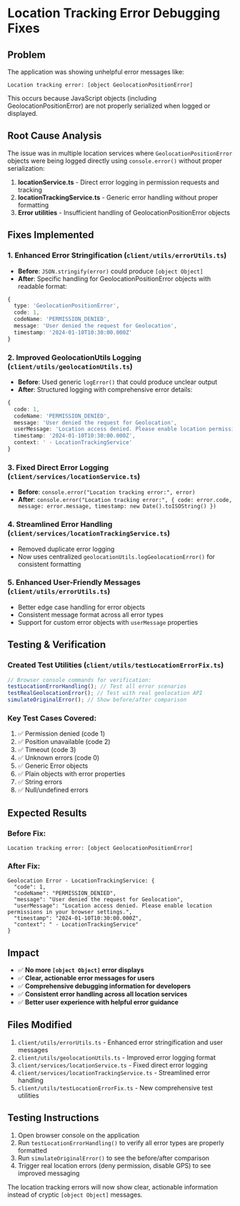 # Location Tracking Error Debugging Fixes

## Problem

The application was showing unhelpful error messages like:

```
Location tracking error: [object GeolocationPositionError]
```

This occurs because JavaScript objects (including GeolocationPositionError) are not properly serialized when logged or displayed.

## Root Cause Analysis

The issue was in multiple location services where `GeolocationPositionError` objects were being logged directly using `console.error()` without proper serialization:

1. **locationService.ts** - Direct error logging in permission requests and tracking
2. **locationTrackingService.ts** - Generic error handling without proper formatting
3. **Error utilities** - Insufficient handling of GeolocationPositionError objects

## Fixes Implemented

### 1. Enhanced Error Stringification (`client/utils/errorUtils.ts`)

- **Before**: `JSON.stringify(error)` could produce `[object Object]`
- **After**: Specific handling for GeolocationPositionError objects with readable format:

```typescript
{
  type: 'GeolocationPositionError',
  code: 1,
  codeName: 'PERMISSION_DENIED',
  message: 'User denied the request for Geolocation',
  timestamp: '2024-01-10T10:30:00.000Z'
}
```

### 2. Improved GeolocationUtils Logging (`client/utils/geolocationUtils.ts`)

- **Before**: Used generic `logError()` that could produce unclear output
- **After**: Structured logging with comprehensive error details:

```typescript
{
  code: 1,
  codeName: 'PERMISSION_DENIED',
  message: 'User denied the request for Geolocation',
  userMessage: 'Location access denied. Please enable location permissions...',
  timestamp: '2024-01-10T10:30:00.000Z',
  context: ' - LocationTrackingService'
}
```

### 3. Fixed Direct Error Logging (`client/services/locationService.ts`)

- **Before**: `console.error("Location tracking error:", error)`
- **After**: `console.error("Location tracking error:", { code: error.code, message: error.message, timestamp: new Date().toISOString() })`

### 4. Streamlined Error Handling (`client/services/locationTrackingService.ts`)

- Removed duplicate error logging
- Now uses centralized `geolocationUtils.logGeolocationError()` for consistent formatting

### 5. Enhanced User-Friendly Messages (`client/utils/errorUtils.ts`)

- Better edge case handling for error objects
- Consistent message format across all error types
- Support for custom error objects with `userMessage` properties

## Testing & Verification

### Created Test Utilities (`client/utils/testLocationErrorFix.ts`)

```typescript
// Browser console commands for verification:
testLocationErrorHandling(); // Test all error scenarios
testRealGeolocationError(); // Test with real geolocation API
simulateOriginalError(); // Show before/after comparison
```

### Key Test Cases Covered:

1. ✅ Permission denied (code 1)
2. ✅ Position unavailable (code 2)
3. ✅ Timeout (code 3)
4. ✅ Unknown errors (code 0)
5. ✅ Generic Error objects
6. ✅ Plain objects with error properties
7. ✅ String errors
8. ✅ Null/undefined errors

## Expected Results

### Before Fix:

```
Location tracking error: [object GeolocationPositionError]
```

### After Fix:

```
Geolocation Error - LocationTrackingService: {
  "code": 1,
  "codeName": "PERMISSION_DENIED",
  "message": "User denied the request for Geolocation",
  "userMessage": "Location access denied. Please enable location permissions in your browser settings.",
  "timestamp": "2024-01-10T10:30:00.000Z",
  "context": " - LocationTrackingService"
}
```

## Impact

- ✅ **No more `[object Object]` error displays**
- ✅ **Clear, actionable error messages for users**
- ✅ **Comprehensive debugging information for developers**
- ✅ **Consistent error handling across all location services**
- ✅ **Better user experience with helpful error guidance**

## Files Modified

1. `client/utils/errorUtils.ts` - Enhanced error stringification and user messages
2. `client/utils/geolocationUtils.ts` - Improved error logging format
3. `client/services/locationService.ts` - Fixed direct error logging
4. `client/services/locationTrackingService.ts` - Streamlined error handling
5. `client/utils/testLocationErrorFix.ts` - New comprehensive test utilities

## Testing Instructions

1. Open browser console on the application
2. Run `testLocationErrorHandling()` to verify all error types are properly formatted
3. Run `simulateOriginalError()` to see the before/after comparison
4. Trigger real location errors (deny permission, disable GPS) to see improved messaging

The location tracking errors will now show clear, actionable information instead of cryptic `[object Object]` messages.
